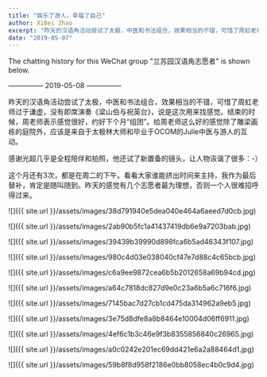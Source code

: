 ```yaml
---
title: "娱乐了游人，幸福了自己"
author: XiBei Zhao
excerpt: "昨天的汉语角活动尝试了太极，中医和书法组合，效果相当的不错，可惜了周虹老师过于谦虚，没有即席演奏《梁山伯与祝英台》，说是这次用来找感觉。结束的时候，周老师表示感觉很好，约好下个月“组团”。给周老师这么好的感觉除了雕梁画栋的庭院外，应该是来自于太极林大师和毕业于OCOM的Julie中医与游人的互动。"
date: "2019-05-07"
---
```


The chatting history for this WeChat group "兰苏园汉语角志愿者" is shown below.

—————  2019-05-08  —————

昨天的汉语角活动尝试了太极，中医和书法组合，效果相当的不错，可惜了周虹老师过于谦虚，没有即席演奏《梁山伯与祝英台》，说是这次用来找感觉。结束的时候，周老师表示感觉很好，约好下个月“组团”。给周老师这么好的感觉除了雕梁画栋的庭院外，应该是来自于太极林大师和毕业于OCOM的Julie中医与游人的互动。

感谢光超几乎是全程陪伴和拍照，他还试了新置备的镜头，让人物诙谐了很多：-）

这个月还有3次，都是在周二的下午。看看大家谁能挤出时间来主持，我作为最后替补，肯定是随叫随到。昨天的感觉有几个志愿者最为理想，否则一个人很难招呼得过来。

![]({{ site.url }}/assets/images/38d791940e5dea040e464a6aeed7d0cb.jpg)

![]({{ site.url }}/assets/images/2ab90b5fc1a41437419db6e9a7203bab.jpg)

![]({{ site.url }}/assets/images/39439b39990d898fca6b5ad46343f107.jpg)

![]({{ site.url }}/assets/images/980c4d03e038040cf47e7d88c4c65bcb.jpg)

![]({{ site.url }}/assets/images/c6a9ee9872cea6b5b2012658a69b94cd.jpg)

![]({{ site.url }}/assets/images/a64c7818dc827d9e0c23a6b5a6c716f6.jpg)

![]({{ site.url }}/assets/images/7145bac7d27cb1cd475da314962a9eb5.jpg)

![]({{ site.url }}/assets/images/3e75d8dfe8a8b8464e10004d06ff6911.jpg)

![]({{ site.url }}/assets/images/4ef6c1b3c46e9f3b8355856840c26965.jpg)

![]({{ site.url }}/assets/images/a0c0242e201ec69dd421e6a2a88464d1.jpg)

![]({{ site.url }}/assets/images/59b8f8d958f2186e0bb8058ec4b0c9d4.jpg)
